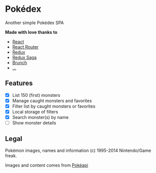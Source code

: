 # Pokédex

Another simple Pokédex SPA

__Made with love thanks to__
- [React](https://facebook.github.io/react/)
- [React Router](https://github.com/reactjs/react-router)
- [Redux](http://redux.js.org/)
- [Redux Saga](http://yelouafi.github.io/redux-saga/)
- [Brunch](http://brunch.io/)
- [...](https://github.com/fbarrailla/Pokedex/blob/master/package.json)

## Features

- [x] List 150 (first) monsters
- [x] Manage caught monsters and favorites
- [x] Filter list by caught monsters or favorites
- [x] Local storage of filters
- [x] Search monster(s) by name
- [ ] Show monster details

## Legal

Pokémon images, names and information (c) 1995-2014 Nintendo/Game freak.

Images and content comes from [Pokéapi](http://pokeapi.co/)
